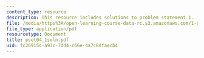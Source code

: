 ```yaml
---
content_type: resource
description: This resource includes solutions to problem statement 1.
file: /media/https%3A/open-learning-course-data-rc.s3.amazonaws.com/1-050-solid-mechanics-fall-2004/fc26915ca93c7dd4c66e4a7c8dfaecb4_pset04_1soln.pdf
file_type: application/pdf
resourcetype: Document
title: pset04_1soln.pdf
uid: fc26915c-a93c-7dd4-c66e-4a7c8dfaecb4
---
```

